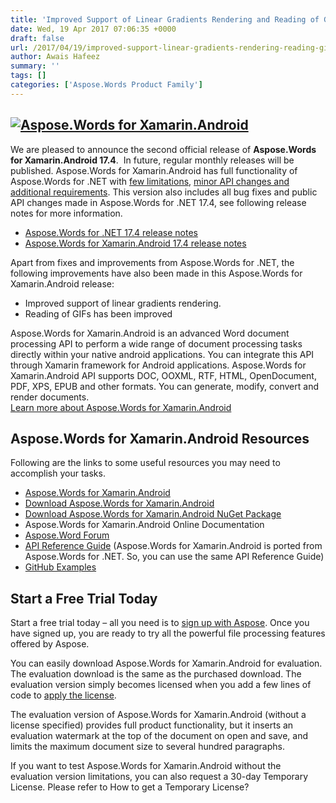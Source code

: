 ```yaml
---
title: 'Improved Support of Linear Gradients Rendering and Reading of GIFs Improved in Aspose.Words for Xamarin.Android 17.4'
date: Wed, 19 Apr 2017 07:06:35 +0000
draft: false
url: /2017/04/19/improved-support-linear-gradients-rendering-reading-gifs-improved-aspose.words-xamarin.android-17.4/
author: Awais Hafeez
summary: ''
tags: []
categories: ['Aspose.Words Product Family']
---
```


## [![][1]](https://www.aspose.com/products/words/xamarin-android)

We are pleased to announce the second official release of **Aspose.Words for Xamarin.Android 17.4**.  In future, regular monthly releases will be published. Aspose.Words for Xamarin.Android has full functionality of Aspose.Words for .NET with [few limitations][2], [minor API changes and additional requirements][3]. This version also includes all bug fixes and public API changes made in Aspose.Words for .NET 17.4, see following release notes for more information.

*   [Aspose.Words for .NET 17.4 release notes][4]
*   [Aspose.Words for Xamarin.Android 17.4 release notes][5]

Apart from fixes and improvements from Aspose.Words for .NET, the following improvements have also been made in this Aspose.Words for Xamarin.Android release:

*   Improved support of linear gradients rendering.
*   Reading of GIFs has been improved

Aspose.Words for Xamarin.Android is an advanced Word document processing API to perform a wide range of document processing tasks directly within your native android applications. You can integrate this API through Xamarin framework for Android applications. Aspose.Words for Xamarin.Android API supports DOC, OOXML, RTF, HTML, OpenDocument, PDF, XPS, EPUB and other formats. You can generate, modify, convert and render documents.  
[Learn more about Aspose.Words for Xamarin.Android][6]

## Aspose.Words for Xamarin.Android Resources

Following are the links to some useful resources you may need to accomplish your tasks.

*   [Aspose.Words for Xamarin.Android][7]
*   [Download Aspose.Words for Xamarin.Android][8]
*   [Download Aspose.Words for Xamarin.Android NuGet Package][9]
*   Aspose.Words for Xamarin.Android Online Documentation
*   [Aspose.Word Forum][10]
*   [API Reference Guide][11] (Aspose.Words for Xamarin.Android is ported from Aspose.Words for .NET. So, you can use the same API Reference Guide)
*   [GitHub Examples][12]

## Start a Free Trial Today

Start a free trial today – all you need is to [sign up with Aspose][13]. Once you have signed up, you are ready to try all the powerful file processing features offered by Aspose.  
  
You can easily download Aspose.Words for Xamarin.Android for evaluation. The evaluation download is the same as the purchased download. The evaluation version simply becomes licensed when you add a few lines of code to [apply the license][14].  
  
The evaluation version of Aspose.Words for Xamarin.Android (without a license specified) provides full product functionality, but it inserts an evaluation watermark at the top of the document on open and save, and limits the maximum document size to several hundred paragraphs.  
  
If you want to test Aspose.Words for Xamarin.Android without the evaluation version limitations, you can also request a 30-day Temporary License. Please refer to How to get a Temporary License?




[1]: https://joomla-aspose.dynabic.com/templates/aspose/App_Themes/V3/images/words/logos/aspose_words-for-xamarin-128x128.png "Aspose.Words for Xamarin.Android"
[2]: https://docs.aspose.com/display/wordsnet/Aspose.Words+for+Xamarin.Android+Limitations+and+API+Differences
[3]: https://docs.aspose.com/display/wordsnet/Aspose.Words+for+Xamarin.Android+Limitations+and+API+Differences
[4]: https://docs.aspose.com/display/wordsnet/Aspose.Words+for+.NET+17.4+Release+Notes
[5]: https://docs.aspose.com/display/wordsnet/Aspose.Words+for+Xamarin.Android+17.4+Release+Notes
[6]: https://www.aspose.com/products/words/xamarin-android
[7]: https://www.aspose.com/products/words/xamarin-android
[8]: https://downloads.aspose.com/words/xamarinandroid
[9]: https://www.nuget.org/packages/Aspose.Words_Xamarin.Android/
[10]: http://www.aspose.com/community/forums/aspose.words-product-family/75/showforum.aspx
[11]: https://apireference.aspose.com/net/words
[12]: https://github.com/aspose-words/Aspose.Words-for-.NET
[13]: https://www.aspose.com/
[14]: https://docs.aspose.com/display/wordsnet/Licensing




